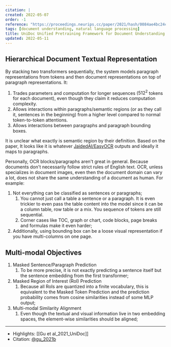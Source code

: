```yaml
---
citation: |
created: 2022-05-07
order: -1
reference: "https://proceedings.neurips.cc/paper/2021/hash/0084ae4bc24c0795d1e6a4f58444d39b-Abstract.html"
tags: [document understanding, natural language processing]
title: UniDoc Unified Pretraining Framework for Document Understanding
updated: 2022-05-11
---
```


## Hierarchical Document Textual Representation

By stacking two transformers sequentially, the system models paragraph representations from tokens and then document representations on top of paragraph representations. It:

1. Trades parameters and computation for longer sequences ($512^2$ tokens for each document), even though they claim it reduces computation complexity.
2. Allows interactions within paragraphs/semantic regions (or as they call it, sentences in the beginning) from a higher level compared to normal token-to-token attentions.
3. Allows interactions between paragraphs and paragraph bounding boxes.

It is unclear what exactly is semantic region by their definition. Based on the paper, It looks like it is whatever [JaidedAI/EasyOCR](https://github.com/JaidedAI/EasyOCR) outputs and ideally it maps to paragraphs.

Personally, OCR blocks/paragraphs aren't great in general. Because documents don't necessarily follow strict rules of English text. OCR, unless specializes in document images, even then the document domain can vary a lot, does not share the same understanding of a document as human. For example:

1. Not everything can be classified as sentences or paragraphs;
   1. You cannot just call a table a sentence or a paragraph. It is even trickier to even pass the table content into the model since it can be a column table, row table or a mix. You sequence of tokens are still sequential.
   2. Corner cases like TOC, graph or chart, code blocks, page breaks and formulas make it even harder;
2. Additionally, using bounding box can be a loose visual representation if you have multi-columns on one page.

## Multi-modal Objectives

1. Masked Sentence/Paragraph Prediction
   1. To be more precise, it is not exactly predicting a sentence itself but the sentence embedding from the first transformer;
2. Masked Region of Interest (RoI) Prediction
   1. Because all RoIs are quantized into a finite vocabulary, this is equivalent to the Masked Token Prediction and the prediction probability comes from cosine similarities instead of some MLP output;
3. Multi-modal Similarity Alignment
   1. Even though the textual and visual information live in two embedding spaces, the element-wise similarities should be aligned;

---

- Highlights: [[Gu et al_2021_UniDoc]]
- Citation: [@gu_2021b](zotero://select/items/@gu_2021b)
